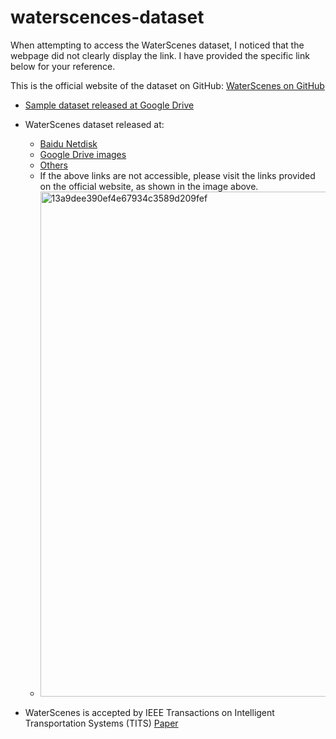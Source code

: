 # waterscences-dataset

When attempting to access the WaterScenes dataset, I noticed that the webpage did not clearly display the link. I have provided the specific link below for your reference.

This is the official website of the dataset on GitHub: [WaterScenes on GitHub](https://github.com/WaterScenes/WaterScenes)

- [Sample dataset released at Google Drive](https://drive.usercontent.google.com/download?id=1j6BxP6tpaenYl8ADa9v-kC0I_iWob4jI&export=download&authuser=0)
- WaterScenes dataset released at:
  - [Baidu Netdisk](https://pan.baidu.com/s/1mfYKhP9jOdpYqs2nTe2Oq?pwd=data#list/path=%2F)
  - [Google Drive images](https://drive.google.com/drive/folders/1tsJ19lF1hlurzlOx6DP2qChCGLDBj)
  - [Others](https://drive.google.com/drive/folders/1slwvecfFhXDLqJPcJEdAkAQ8AC-mW7g)
  - If the above links are not accessible, please visit the links provided on the official website, as shown in the image above.
  - <img width="808" alt="13a9dee390ef4e67934c3589d209fef" src="https://github.com/user-attachments/assets/00e6a8cc-555b-454d-a516-e90d9afa7885">

- WaterScenes is accepted by IEEE Transactions on Intelligent Transportation Systems (TITS) [Paper](https://ieeexplore.ieee.org/document/10571852)
